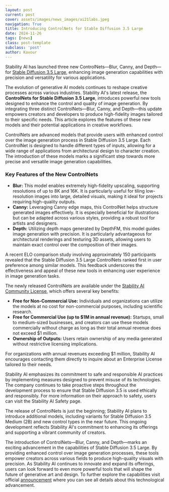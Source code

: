 ```yaml
---
layout: post
current: post
cover: assets/images/news_images/ai21labs.jpeg
navigation: True
title: Introducing ControlNets for Stable Diffusion 3.5 Large
date: 2024-11-26
tags: [news]
class: post-template
subclass: 'post'
author: Kavour
---
```


<p> Stability AI has launched three new ControlNets—Blur, Canny, and Depth—for <a href='https://stability.ai/news/introducing-stable-diffusion-3-5'>Stable 
Diffusion 3.5 Large</a>, enhancing image generation capabilities with precision and versatility for various applications.</p>

<p>The evolution of generative AI models continues to reshape creative processes across various industries. Stability AI's latest release, the <strong>
ControlNets for Stable Diffusion 3.5 Large</strong>, introduces powerful new tools designed to enhance the control and quality of image generation. By 
integrating three distinct ControlNets—Blur, Canny, and Depth—this update empowers creators and developers to produce high-fidelity images tailored to their 
specific needs. This article explores the features of these new models and their potential applications in creative workflows.</p>

<p>ControlNets are advanced models that provide users with enhanced control over the image generation process in Stable Diffusion 3.5 Large. Each ControlNet 
is designed to handle different types of inputs, allowing for a wide range of applications from architectural design to character creation. The introduction 
of these models marks a significant step towards more precise and versatile image generation capabilities.</p>

<h3>Key Features of the New ControlNets</h3>
<ul>
    <li><strong>Blur:</strong> This model enables extremely high-fidelity upscaling, supporting resolutions of up to 8K and 16K. It is particularly useful for 
    tiling low-resolution images into large, detailed visuals, making it ideal for projects requiring high-quality outputs.</li>
    <li><strong>Canny:</strong> Leveraging Canny edge maps, this ControlNet helps structure generated images effectively. It is especially beneficial for 
    illustrations but can be adapted across various styles, providing a robust tool for artists and designers.</li>
    <li><strong>Depth:</strong> Utilizing depth maps generated by DepthFM, this model guides image generation with precision. It is particularly advantageous 
    for architectural renderings and texturing 3D assets, allowing users to maintain exact control over the composition of their images.</li>
</ul>

<p>A recent ELO comparison study involving approximately 150 participants revealed that the Stable Diffusion 3.5 Large ControlNets ranked first in user 
preference among similar models. This feedback underscores the effectiveness and appeal of these new tools in enhancing user experience in image generation 
tasks.</p>

<p>The newly released ControlNets are available under the <a href='https://stability.ai/community-license-agreement'>Stability AI Community License</a>, 
which offers several key benefits:</p>
<ul>
    <li><strong>Free for Non-Commercial Use:</strong> Individuals and organizations can utilize the models at no cost for non-commercial purposes, including 
    scientific research.</li>
    <li><strong>Free for Commercial Use (up to $1M in annual revenue):</strong> Startups, small to medium-sized businesses, and creators can use these models 
    commercially without charge as long as their total annual revenue does not exceed $1 million.</li>
    <li><strong>Ownership of Outputs:</strong> Users retain ownership of any media generated without restrictive licensing implications.</li>
</ul>

<p>For organizations with annual revenues exceeding $1 million, Stability AI encourages contacting them directly to inquire about an Enterprise License tailored 
to their needs.</p>

<p>Stability AI emphasizes its commitment to safe and responsible AI practices by implementing measures designed to prevent misuse of its technologies. The 
company continues to take proactive steps throughout the development process to ensure that Stable Diffusion 3.5 is used ethically and responsibly. For more 
information on their approach to safety, users can visit the Stability AI Safety page.</p>

<p>The release of ControlNets is just the beginning; Stability AI plans to introduce additional models, including variants for Stable Diffusion 3.5 Medium (2B)
 and new control types in the near future. This ongoing development reflects Stability AI's commitment to enhancing its offerings and supporting a vibrant 
 community of creators.</p>

<p>The introduction of ControlNets—Blur, Canny, and Depth—marks an exciting advancement in the capabilities of Stable Diffusion 3.5 Large. By providing enhanced 
control over image generation processes, these tools empower creators across various fields to produce high-quality visuals with precision. As Stability AI 
continues to innovate and expand its offerings, users can look forward to even more powerful tools that will shape the future of generative art and design. To
 further explore the capabilities visit official <a href='https://stability.ai/news/sd3-5-large-controlnets'>announcement</a> where you can see all details 
 about this technological advancement.</p>